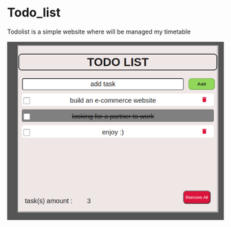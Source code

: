# Todo_list

Todolist is a simple website where will be managed my timetable

![example.png](https://github.com/iamMAHAM/Todo_list/blob/master/assets/example.png?raw=true)